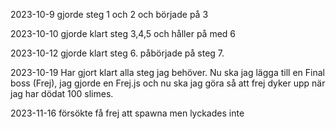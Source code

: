 2023-10-9
gjorde steg 1 och 2 och började på 3

2023-10-10
gjorde klart steg 3,4,5 och håller på med 6

2023-10-12
gjorde klart steg 6. påbörjade på steg 7.

2023-10-19
Har gjort klart alla steg jag behöver. Nu ska jag lägga till en Final boss (Frej), jag gjorde en Frej.js och nu ska jag göra så att frej dyker upp när jag har dödat 100 slimes.

2023-11-16
försökte få frej att spawna men lyckades inte

